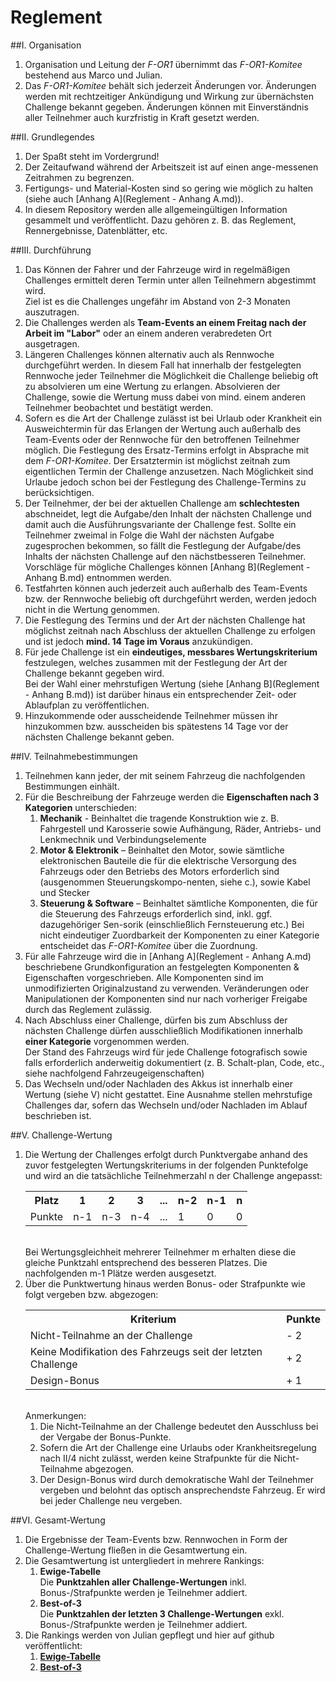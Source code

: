 # Reglement
##I. Organisation
1. Organisation und Leitung der *F-OR1* übernimmt das *F-OR1-Komitee* bestehend aus Marco und Julian.
2. Das *F-OR1-Komitee* behält sich jederzeit Änderungen vor. Änderungen werden mit rechtzeitiger Ankündigung und Wirkung zur übernächsten Challenge bekannt gegeben. Änderungen können mit Einverständnis aller Teilnehmer auch kurzfristig in Kraft gesetzt werden.

##II. Grundlegendes
1. Der Spaßt steht im Vordergrund!
2. Der Zeitaufwand während der Arbeitszeit ist auf einen ange-messenen Zeitrahmen zu begrenzen.
3. Fertigungs- und Material-Kosten sind so gering wie möglich zu halten (siehe auch [Anhang A](Reglement - Anhang A.md)).
4. In diesem Repository werden alle allgemeingültigen Information gesammelt und veröffentlicht. Dazu gehören z. B. das Reglement, Rennergebnisse, Datenblätter, etc.

##III. Durchführung
1. Das Können der Fahrer und der Fahrzeuge wird in regelmäßigen Challenges ermittelt deren Termin unter allen Teilnehmern abgestimmt wird.<br/>Ziel ist es die Challenges ungefähr im Abstand von 2-3 Monaten auszutragen. 
2. Die Challenges werden als **Team-Events an einem Freitag nach der Arbeit im "Labor"** oder an einem anderen verabredeten Ort ausgetragen.
3. Längeren Challenges können alternativ auch als Rennwoche durchgeführt werden. In diesem Fall hat innerhalb der festgelegten Rennwoche jeder Teilnehmer die Möglichkeit die Challenge beliebig oft zu absolvieren um eine Wertung zu erlangen. Absolvieren der Challenge, sowie die Wertung muss dabei von mind. einem anderen Teilnehmer beobachtet und bestätigt werden.
4. Sofern es die Art der Challenge zulässt ist bei Urlaub oder Krankheit ein Ausweichtermin für das Erlangen der Wertung auch außerhalb des Team-Events oder der Rennwoche für den betroffenen Teilnehmer möglich. Die Festlegung des Ersatz-Termins erfolgt in Absprache mit dem *F-OR1-Komitee*. Der Ersatztermin ist möglichst zeitnah zum eigentlichen Termin der Challenge anzusetzen. Nach Möglichkeit sind Urlaube jedoch schon bei der Festlegung des Challenge-Termins zu berücksichtigen.
5. Der Teilnehmer, der bei der aktuellen Challenge am **schlechtesten** abschneidet, legt die Aufgabe/den Inhalt der nächsten Challenge und damit auch die Ausführungsvariante der Challenge fest. Sollte ein Teilnehmer zweimal in Folge die Wahl der nächsten Aufgabe zugesprochen bekommen, so fällt die Festlegung der Aufgabe/des Inhalts der nächsten Challenge auf den nächstbesseren Teilnehmer.<br/>Vorschläge für mögliche Challenges können [Anhang B](Reglement - Anhang B.md) entnommen werden.
6. Testfahrten können auch jederzeit auch außerhalb des Team-Events bzw. der Rennwoche beliebig oft durchgeführt werden, werden jedoch nicht in die Wertung genommen.
7. Die Festlegung des Termins und der Art der nächsten Challenge hat möglichst zeitnah nach Abschluss der aktuellen Challenge zu erfolgen und ist jedoch **mind. 14 Tage im Voraus** anzukündigen.
8. Für jede Challenge ist ein **eindeutiges, messbares Wertungskriterium** festzulegen, welches zusammen mit der Festlegung der Art der Challenge bekannt gegeben wird.<br/>Bei der Wahl einer mehrstufigen Wertung (siehe [Anhang B](Reglement - Anhang B.md)) ist darüber hinaus ein entsprechender Zeit- oder Ablaufplan zu veröffentlichen.
9. Hinzukommende oder ausscheidende Teilnehmer müssen ihr hinzukommen bzw. ausscheiden bis spätestens 14 Tage vor der nächsten Challenge bekannt geben.

##IV. Teilnahmebestimmungen
1. Teilnehmen kann jeder, der mit seinem Fahrzeug die nachfolgenden Bestimmungen einhält.
2. Für die Beschreibung der Fahrzeuge werden die **Eigenschaften nach 3 Kategorien** unterschieden:
    1. **Mechanik** - Beinhaltet die tragende Konstruktion wie z. B. Fahrgestell und Karosserie sowie Aufhängung, Räder, Antriebs- und Lenkmechnik und Verbindungselemente
    2. **Motor & Elektronik** – Beinhaltet den Motor, sowie sämtliche elektronischen Bauteile die für die elektrische Versorgung des Fahrzeugs oder den Betriebs des Motors erforderlich sind (ausgenommen Steuerungskompo-nenten, siehe c.), sowie Kabel und Stecker
    3. **Steuerung & Software** – Beinhaltet sämtliche Komponenten, die für die Steuerung des Fahrzeugs erforderlich sind, inkl. ggf. dazugehöriger Sen-sorik (einschließlich Fernsteuerung etc.)
Bei nicht eindeutiger Zuordbarkeit der Komponenten zu einer Kategorie entscheidet das *F-OR1-Komitee* über die Zuordnung.
3. Für alle Fahrzeuge wird die in [Anhang A](Reglement - Anhang A.md) beschriebene Grundkonfiguration an festgelegten Komponenten & Eigenschaften vorgeschrieben. Alle Komponenten sind im unmodifizierten Originalzustand zu verwenden. Veränderungen oder Manipulationen der Komponenten sind nur nach vorheriger Freigabe durch das Reglement zulässig.
4. Nach Abschluss einer Challenge, dürfen bis zum Abschluss der nächsten Challenge dürfen ausschließlich Modifikationen innerhalb **einer Kategorie** vorgenommen werden.<br/>Der Stand des Fahrzeugs wird für jede Challenge fotografisch sowie falls erforderlich anderweitig dokumentiert (z. B. Schalt-plan, Code, etc., siehe nachfolgend Fahrzeugeigenschaften)
5. Das Wechseln und/oder Nachladen des Akkus ist innerhalb einer Wertung (siehe V) nicht gestattet. Eine Ausnahme stellen mehrstufige Challenges dar, sofern das Wechseln und/oder Nachladen im Ablauf beschrieben ist.

##V. Challenge-Wertung
1. Die Wertung der Challenges erfolgt durch Punktvergabe anhand des zuvor festgelegten Wertungskriteriums in der folgenden Punktefolge und wird an die tatsächliche Teilnehmerzahl n der Challenge angepasst:<br><table><tbody><tr><th>Platz</th><th>1</th><th>2</th><th>3</th><th>...</th><th>n-2</th><th>n-1</th><th>n</th></tr><tr><td>Punkte</td><td>n-1</td><td>n-3</td><td>n-4</td><td>...</td><td>1</td><td>0</td><td>0</td></tr></table><br>Bei Wertungsgleichheit mehrerer Teilnehmer m erhalten diese die gleiche Punktzahl entsprechend des besseren Platzes. Die nachfolgenden m-1 Plätze werden ausgesetzt.
2. Über die Punktwertung hinaus werden Bonus- oder Strafpunkte wie folgt vergeben bzw. abgezogen:<br><table><tbody><tr><th>Kriterium</th><th>Punkte</th></tr><tr><td>Nicht-Teilnahme an der Challenge</td><td>- 2</td></tr><tr><td>Keine Modifikation des Fahrzeugs seit der letzten Challenge</td><td>+ 2</td></tr><tr><td>Design-Bonus</td><td>+ 1</td></tr></table><br>Anmerkungen:
    1. Die Nicht-Teilnahme an der Challenge bedeutet den Ausschluss bei der Vergabe der Bonus-Punkte.
    2. Sofern die Art der Challenge eine Urlaubs oder Krankheitsregelung nach II/4 nicht zulässt, werden keine Strafpunkte für die Nicht-Teilnahme abgezogen.
    3. Der Design-Bonus wird durch demokratische Wahl der Teilnehmer vergeben und belohnt das optisch ansprechendste Fahrzeug. Er wird bei jeder Challenge neu vergeben.

##VI. Gesamt-Wertung
1. Die Ergebnisse der Team-Events bzw. Rennwochen in Form der Challenge-Wertung fließen in die Gesamtwertung ein.
2. Die Gesamtwertung ist untergliedert in mehrere Rankings:
    1. **Ewige-Tabelle**<br>Die **Punktzahlen aller Challenge-Wertungen** inkl. Bonus-/Strafpunkte werden je Teilnehmer addiert.
    2. **Best-of-3**<br>Die **Punktzahlen der letzten 3 Challenge-Wertungen** exkl. Bonus-/Strafpunkte werden je Teilnehmer addiert.
3. Die Rankings werden von Julian gepflegt und hier auf github veröffentlicht:
    1. **[Ewige-Tabelle](Ranking-1.md)**
    2. **[Best-of-3](Ranking-1.md)**
